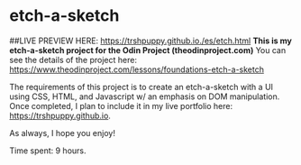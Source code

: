 # etch-a-sketch
##LIVE PREVIEW HERE: https://trshpuppy.github.io./es/etch.html
**This is my etch-a-sketch project for the Odin Project (theodinproject.com)**
You can see the details of the project here: https://www.theodinproject.com/lessons/foundations-etch-a-sketch

The requirements of this project is to create an etch-a-sketch with a UI using CSS, HTML, and Javascript w/ an emphasis on DOM manipulation. Once completed, I plan to include it in my live portfolio here: https://trshpuppy.github.io.

As always, I hope you enjoy!

Time spent: 9 hours.
